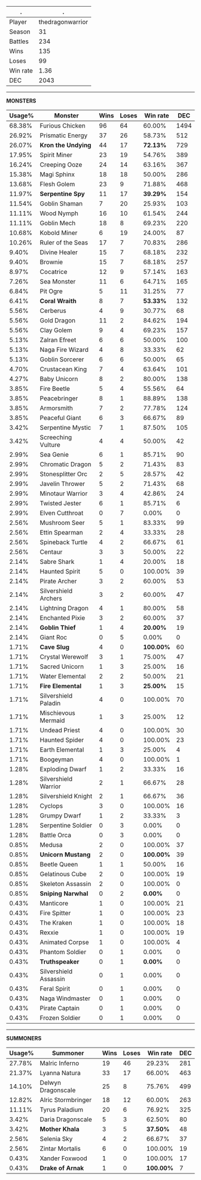 .|.
|-|-
Player|thedragonwarrior
Season|31
Battles|234
Wins|135
Loses|99
Win rate|1.36
DEC|2043

---
**MONSTERS**

Usage%|Monster|Wins|Loses|Win rate|DEC|
-|-|-|-|-|-|
68.38%|Furious Chicken|96|64|60.00%|1494|
26.92%|Prismatic Energy|37|26|58.73%|512|
26.07%|**Kron the Undying**|44|17|**72.13%**|729|
17.95%|Spirit Miner|23|19|54.76%|389|
16.24%|Creeping Ooze|24|14|63.16%|367|
15.38%|Magi Sphinx|18|18|50.00%|286|
13.68%|Flesh Golem|23|9|71.88%|468|
11.97%|**Serpentine Spy**|11|17|**39.29%**|154|
11.54%|Goblin Shaman|7|20|25.93%|103|
11.11%|Wood Nymph|16|10|61.54%|244|
11.11%|Goblin Mech|18|8|69.23%|220|
10.68%|Kobold Miner|6|19|24.00%|87|
10.26%|Ruler of the Seas|17|7|70.83%|286|
9.40%|Divine Healer|15|7|68.18%|232|
9.40%|Brownie|15|7|68.18%|257|
8.97%|Cocatrice|12|9|57.14%|163|
7.26%|Sea Monster|11|6|64.71%|165|
6.84%|Pit Ogre|5|11|31.25%|77|
6.41%|**Coral Wraith**|8|7|**53.33%**|132|
5.56%|Cerberus|4|9|30.77%|68|
5.56%|Gold Dragon|11|2|84.62%|194|
5.56%|Clay Golem|9|4|69.23%|157|
5.13%|Zalran Efreet|6|6|50.00%|100|
5.13%|Naga Fire Wizard|4|8|33.33%|62|
5.13%|Goblin Sorcerer|6|6|50.00%|65|
4.70%|Crustacean King|7|4|63.64%|101|
4.27%|Baby Unicorn|8|2|80.00%|138|
3.85%|Fire Beetle|5|4|55.56%|64|
3.85%|Peacebringer|8|1|88.89%|138|
3.85%|Armorsmith|7|2|77.78%|124|
3.85%|Peaceful Giant|6|3|66.67%|89|
3.42%|Serpentine Mystic|7|1|87.50%|105|
3.42%|Screeching Vulture|4|4|50.00%|42|
2.99%|Sea Genie|6|1|85.71%|90|
2.99%|Chromatic Dragon|5|2|71.43%|83|
2.99%|Stonesplitter Orc|2|5|28.57%|42|
2.99%|Javelin Thrower|5|2|71.43%|68|
2.99%|Minotaur Warrior|3|4|42.86%|24|
2.99%|Twisted Jester|6|1|85.71%|6|
2.99%|Elven Cutthroat|0|7|0.00%|0|
2.56%|Mushroom Seer|5|1|83.33%|99|
2.56%|Ettin Spearman|2|4|33.33%|28|
2.56%|Spineback Turtle|4|2|66.67%|61|
2.56%|Centaur|3|3|50.00%|22|
2.14%|Sabre Shark|1|4|20.00%|18|
2.14%|Haunted Spirit|5|0|100.00%|39|
2.14%|Pirate Archer|3|2|60.00%|53|
2.14%|Silvershield Archers|3|2|60.00%|47|
2.14%|Lightning Dragon|4|1|80.00%|58|
2.14%|Enchanted Pixie|3|2|60.00%|37|
2.14%|**Goblin Thief**|1|4|**20.00%**|19|
2.14%|Giant Roc|0|5|0.00%|0|
1.71%|**Cave Slug**|4|0|**100.00%**|60|
1.71%|Crystal Werewolf|3|1|75.00%|47|
1.71%|Sacred Unicorn|1|3|25.00%|16|
1.71%|Water Elemental|2|2|50.00%|21|
1.71%|**Fire Elemental**|1|3|**25.00%**|15|
1.71%|Silvershield Paladin|4|0|100.00%|70|
1.71%|Mischievous Mermaid|1|3|25.00%|12|
1.71%|Undead Priest|4|0|100.00%|30|
1.71%|Haunted Spider|4|0|100.00%|23|
1.71%|Earth Elemental|1|3|25.00%|4|
1.71%|Boogeyman|4|0|100.00%|1|
1.28%|Exploding Dwarf|1|2|33.33%|16|
1.28%|Silvershield Warrior|2|1|66.67%|28|
1.28%|Silvershield Knight|2|1|66.67%|36|
1.28%|Cyclops|3|0|100.00%|16|
1.28%|Grumpy Dwarf|1|2|33.33%|3|
1.28%|Serpentine Soldier|0|3|0.00%|0|
1.28%|Battle Orca|0|3|0.00%|0|
0.85%|Medusa|2|0|100.00%|37|
0.85%|**Unicorn Mustang**|2|0|**100.00%**|39|
0.85%|Beetle Queen|1|1|50.00%|16|
0.85%|Gelatinous Cube|2|0|100.00%|19|
0.85%|Skeleton Assassin|2|0|100.00%|0|
0.85%|**Sniping Narwhal**|0|2|**0.00%**|0|
0.43%|Manticore|1|0|100.00%|21|
0.43%|Fire Spitter|1|0|100.00%|23|
0.43%|The Kraken|1|0|100.00%|18|
0.43%|Rexxie|1|0|100.00%|19|
0.43%|Animated Corpse|1|0|100.00%|4|
0.43%|Phantom Soldier|0|1|0.00%|0|
0.43%|**Truthspeaker**|0|1|**0.00%**|0|
0.43%|Silvershield Assassin|0|1|0.00%|0|
0.43%|Feral Spirit|0|1|0.00%|0|
0.43%|Naga Windmaster|0|1|0.00%|0|
0.43%|Pirate Captain|0|1|0.00%|0|
0.43%|Frozen Soldier|0|1|0.00%|0|

---
**SUMMONERS**

Usage%|Summoner|Wins|Loses|Win rate|DEC|
-|-|-|-|-|-|
27.78%|Malric Inferno|19|46|29.23%|281|
21.37%|Lyanna Natura|33|17|66.00%|463|
14.10%|Delwyn Dragonscale|25|8|75.76%|499|
12.82%|Alric Stormbringer|18|12|60.00%|263|
11.11%|Tyrus Paladium|20|6|76.92%|325|
3.42%|Daria Dragonscale|5|3|62.50%|80|
3.42%|**Mother Khala**|3|5|**37.50%**|48|
2.56%|Selenia Sky|4|2|66.67%|37|
2.56%|Zintar Mortalis|6|0|100.00%|19|
0.43%|Xander Foxwood|1|0|100.00%|17|
0.43%|**Drake of Arnak**|1|0|**100.00%**|7|

